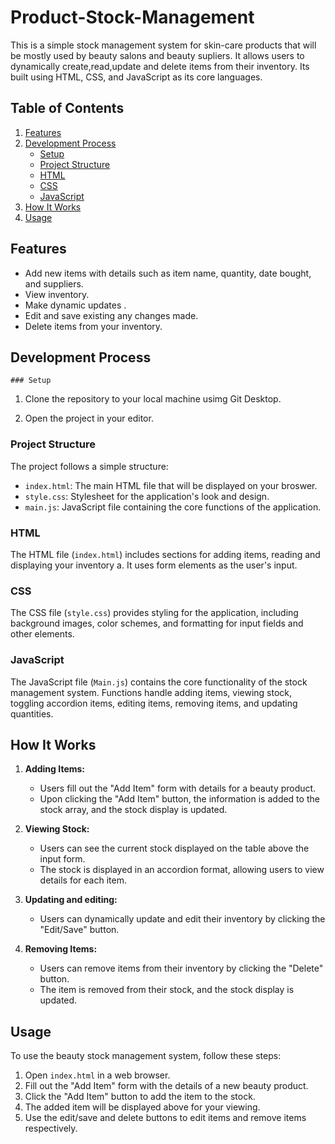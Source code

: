 # Product-Stock-Management

This is a simple stock management system for skin-care products that will be mostly used by beauty salons and beauty supliers. It allows users to dynamically create,read,update and delete items from their inventory. Its  built using HTML, CSS, and JavaScript as its core languages.

## Table of Contents

1. [Features](#features)
2. [Development Process](#development-process)
    - [Setup](#setup)
    - [Project Structure](#project-structure)
    - [HTML](#html)
    - [CSS](#css)
    - [JavaScript](#javascript)
3. [How It Works](#how-it-works)
4. [Usage](#usage)


## Features

- Add new items with details such as item name, quantity, date bought, and suppliers.
- View inventory.
- Make dynamic updates .
- Edit and save existing any changes made.
- Delete items from your inventory.

## Development Process

    ### Setup

1. Clone the repository to your local machine usimg Git Desktop.
   

2. Open the project in your editor.

### Project Structure

The project follows a simple structure:

- `index.html`: The main HTML file that will be displayed on your broswer.
- `style.css`: Stylesheet for the application's look and design.
- `main.js`: JavaScript file containing the core functions of the application.

### HTML

The HTML file (`index.html`) includes sections for adding items, reading and displaying your inventory a. It uses form elements as the user's input.

### CSS

The CSS file (`style.css`) provides styling for the application, including background images, color schemes, and formatting for input fields and other elements.

### JavaScript

The JavaScript file (`Main.js`) contains the core functionality of the stock management system. Functions handle adding items, viewing stock, toggling accordion items, editing items, removing items, and updating quantities.

## How It Works

1. **Adding Items:**
   - Users fill out the "Add Item" form with details for a beauty product.
   - Upon clicking the "Add Item" button, the information is added to the stock array, and the stock display is updated.

2. **Viewing Stock:**
   - Users can see the current stock displayed on the table above the input form.
   - The stock is displayed in an accordion format, allowing users to view details for each item.

3. **Updating and editing:**
   - Users can dynamically update and edit their inventory by clicking the "Edit/Save" button.


4. **Removing Items:**
   - Users can remove items from their inventory by clicking the "Delete" button.
   - The item is removed from their stock, and the stock display is updated.

## Usage

To use the beauty stock management system, follow these steps:

1. Open `index.html` in a web browser.
2. Fill out the "Add Item" form with the details of a new beauty product.
3. Click the "Add Item" button to add the item to the stock.
4. The added item will be displayed above for your viewing.
5. Use the edit/save and delete buttons to edit items and remove items respectively.




